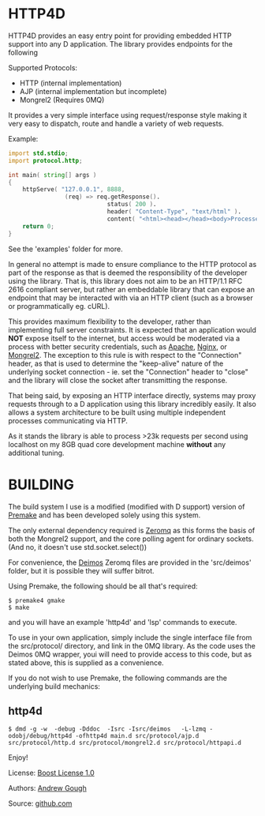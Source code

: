 HTTP4D
======

HTTP4D provides an easy entry point for providing embedded HTTP support
into any D application.  The library provides endpoints for the following

Supported Protocols:

 * HTTP (internal implementation)
 * AJP  (internal implementation but incomplete)
 * Mongrel2 (Requires 0MQ)

It provides a very simple interface using request/response style making it very
easy to dispatch, route and handle a variety of web requests.

Example:

```d
import std.stdio;
import protocol.http;

int main( string[] args )
{
    httpServe( "127.0.0.1", 8888,
                (req) => req.getResponse().
                            status( 200 ).
                            header( "Content-Type", "text/html" ).
                            content( "<html><head></head><body>Processed ok</body></html>" ) );
    return 0;
}
```
    
See the 'examples' folder for more.

In general no attempt is made to ensure compliance to the HTTP protocol as part of the response
as that is deemed the responsibility of the developer using the library.  That is, this library 
does not aim to be an HTTP/1.1 RFC 2616 compliant server, but rather an embeddable library 
that can expose an endpoint that may be interacted with via an HTTP client 
(such as a browser or programmatically eg. cURL).

This provides maximum flexibility to the developer, rather than implementing full server 
constraints.  It is expected that an application would **NOT** expose itself to the
internet, but access would be moderated via a process with better security credentials, such
as [Apache](http://httpd.apache.org/), [Nginx](http://www.nginx.org/), 
or [Mongrel2](http://mongrel2.org/).  The exception to this rule is with
respect to the "Connection" header, as that is used to determine the "keep-alive"
nature of the underlying socket connection - ie. set the "Connection" header to
"close" and the library will close the socket after transmitting the response.

That being said, by exposing an HTTP interface directly, systems may proxy requests through 
to a D application using this library incredibly easily. It also allows a
system architecture to be built using multiple independent processes
communicating via HTTP.

As it stands the library is able to process >23k requests per second using localhost on my 8GB 
quad core development machine **without** any additional tuning.

BUILDING
==
The build system I use is a modified (modified with D support) version of
[Premake](https://bitbucket.org/goughy/premake-dev-d/) and has been developed
solely using this system.

The only external dependency required is [Zeromq](http://www.zeromq.org/) as
this forms the basis of both the Mongrel2 support, and the core polling agent
for ordinary sockets. (And no, it doesn't use std.socket.select())

For convenience, the [Deimos](https://github.com/D-Programming-Deimos) Zeromq
files are provided in the 'src/deimos' folder, but it is possible they will
suffer bitrot.

Using Premake, the following should be all that's required:

    $ premake4 gmake
    $ make

and you will have an example 'http4d' and 'lsp' commands to execute.

To use in your own application, simply include the single interface file from
the src/protocol/ directory, and link in the 0MQ library.  As the code uses
the Deimos 0MQ wrapper, youi will need to provide access to this code, but as
stated above, this is supplied as a convenience.

If you do not wish to use Premake, the following commands are the underlying
build mechanics:

http4d
------

    $ dmd -g -w  -debug -Dddoc  -Isrc -Isrc/deimos   -L-lzmq -odobj/debug/http4d -ofhttp4d main.d src/protocol/ajp.d src/protocol/http.d src/protocol/mongrel2.d src/protocol/httpapi.d


Enjoy!


License: [Boost License 1.0](http://boost.org/LICENSE_1_0.txt) 

Authors: [Andrew Gough](https://github.com/goughy)

Source: [github.com](https://github.com/goughy/d/tree/master/http4d)

